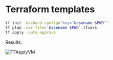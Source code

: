 # Terraform templates

```bash
tf init -backend-config="key=`basename $PWD`"
tf plan -var-file=`basename $PWD`.tfvars
tf apply -auto-approve
```

Results:

![TFApplyVM](https://github.com/ams0/terraform-templates/workflows/TFApplyVM/badge.svg)
